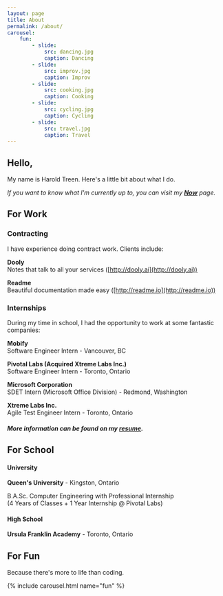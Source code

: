 ```yaml
---
layout: page
title: About
permalink: /about/
carousel:
    fun:
        - slide:
            src: dancing.jpg
            caption: Dancing
        - slide:
            src: improv.jpg
            caption: Improv
        - slide:
            src: cooking.jpg
            caption: Cooking
        - slide:
            src: cycling.jpg
            caption: Cycling
        - slide:
            src: travel.jpg
            caption: Travel
---
```


## Hello,

My name is Harold Treen. Here's a little bit about what I do.

*If you want to know what I'm currently up to, you can visit my **[Now](../now)** page.*

## For Work

### Contracting
I have experience doing contract work. Clients include:

**Dooly**  
Notes that talk to all your services ([http://dooly.ai](http://dooly.ai))

**Readme**  
Beautiful documentation made easy ([http://readme.io](http://readme.io))

### Internships

During my time in school, I had the opportunity to work at some fantastic companies:

**Mobify**  
Software Engineer Intern - Vancouver, BC

**Pivotal Labs (Acquired Xtreme Labs Inc.)**  
Software Engineer Intern - Toronto, Ontario

**Microsoft Corporation**  
SDET Intern (Microsoft Office Division) - Redmond, Washington

**Xtreme Labs Inc.**  
Agile Test Engineer Intern - Toronto, Ontario

#### *More information can be found on my [resume](/resume).*


## For School

#### University

**Queen's University** - Kingston, Ontario

B.A.Sc. Computer Engineering with Professional Internship  
(4 Years of Classes + 1 Year Internship @ Pivotal Labs)

#### High School
**Ursula Franklin Academy** - Toronto, Ontario

## For Fun

Because there's more to life than coding.

{% include carousel.html name="fun" %}
